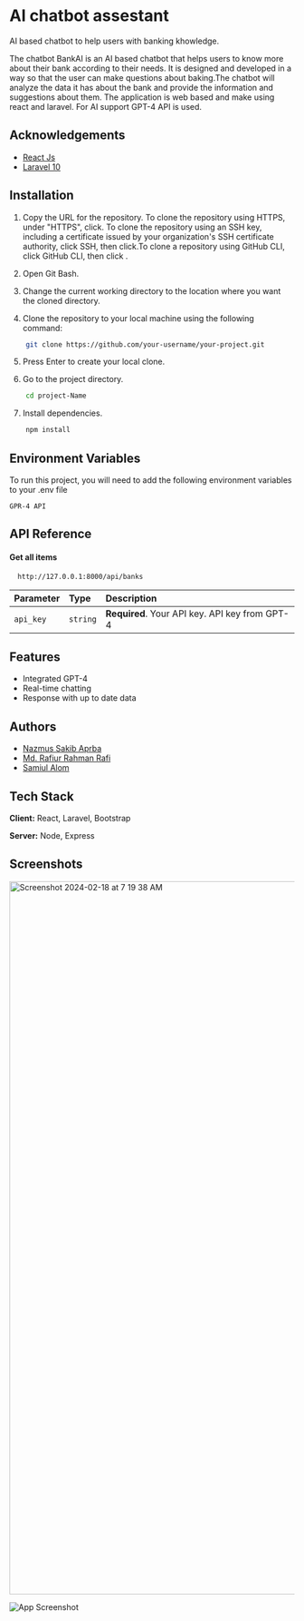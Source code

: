 # AI chatbot assestant

AI based chatbot to help users with banking khowledge.

The chatbot BankAI is an AI based chatbot that helps users to know more about their bank according to their needs. It is designed and developed in a way so that the user can make questions about baking.The chatbot will analyze the data it has about the bank and provide the information and suggestions about them. The application is web based and make using react and laravel. For AI support GPT-4 API is used.

## Acknowledgements

 - [React Js](https://react.dev/)
 - [Laravel 10](https://laravel.com/)
 


## Installation

1. Copy the URL for the repository. To clone the repository using HTTPS, under "HTTPS", click. To clone the repository using an SSH key, including a certificate issued by your organization's SSH certificate authority, click SSH, then click.To clone a repository using GitHub CLI, click GitHub CLI, then click .

2. Open Git Bash.

3. Change the current working directory to the location where you want the cloned directory.

4. Clone the repository to your local machine using the following command:

```bash
    git clone https://github.com/your-username/your-project.git
```

5. Press Enter to create your local clone.

6. Go to the project directory.

```bash
    cd project-Name
```

7. Install dependencies.

```bash
    npm install
```
 
## Environment Variables

To run this project, you will need to add the following environment variables to your .env file

`GPR-4 API`




## API Reference

#### Get all items

```http
  http://127.0.0.1:8000/api/banks
```

| Parameter | Type     | Description                |
| :-------- | :------- | :------------------------- |
| `api_key` | `string` | **Required**. Your API key. API key from GPT-4 |




## Features

- Integrated GPT-4 
- Real-time chatting 
- Response with up to date data



## Authors

- [Nazmus Sakib Aprba](https://github.com/Apurba3036)
- [Md. Rafiur Rahman Rafi](https://github.com/RafiAwes)
- [Samiul Alom](https://github.com/SamiulAlom)


## Tech Stack

**Client:** React, Laravel, Bootstrap

**Server:** Node, Express


## Screenshots
<img width="1257" alt="Screenshot 2024-02-18 at 7 19 38 AM" src="https://github.com/SamiulAlom/sust-bank-loan-project/assets/99759729/48db4bb5-5b84-4340-b592-c855484f4ed5">

![App Screenshot](https://i.imgur.com/I1WyJE0.png)

